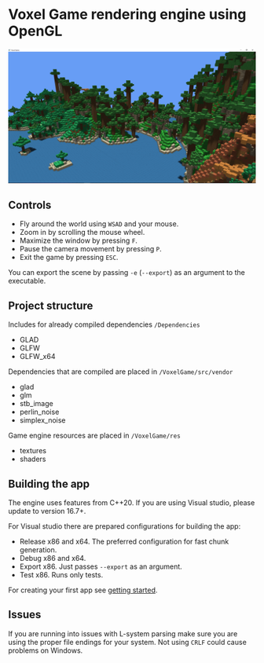 # Voxel Game rendering engine using OpenGL
![valleys](VoxelGame/res/textures/valleys.PNG)

## Controls
  - Fly around the world using `WSAD` and your mouse.
  - Zoom in by scrolling the mouse wheel.
  - Maximize the window by pressing `F`.
  - Pause the camera movement by pressing `P`.
  - Exit the game by pressing `ESC`.

You can export the scene by passing `-e` (`--export`) as an argument to the executable.

## Project structure

Includes for already compiled dependencies `/Dependencies`
  - GLAD
  - GLFW
  - GLFW_x64
  
Dependencies that are compiled are placed in `/VoxelGame/src/vendor`
  - glad
  - glm
  - stb_image
  - perlin_noise
  - simplex_noise
  
Game engine resources are placed in `/VoxelGame/res`
  - textures
  - shaders

## Building the app
The engine uses features from C++20. If you are using Visual studio, please update to version 16.7+.

For Visual studio there are prepared configurations for building the app:
  - Release x86 and x64. The preferred configuration for fast chunk generation.
  - Debug x86 and x64. 
  - Export x86. Just passes `--export` as an argument.
  - Test x86. Runs only tests.
  
For creating your first app see [getting started](GettingStarted.md).

## Issues
If you are running into issues with L-system parsing make sure you are using the proper file endings for your system.
Not using `CRLF` could cause problems on Windows. 
